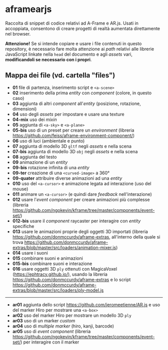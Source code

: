 # aframearjs
Raccolta di snippet di codice relativi ad A-Frame e AR.js. Usati in accoppiata, consentono di creare progetti di realtà aumentata direttamente nel browser.

**Attenzione!** Se si intende copiare e usare i file contenuti in questo repository, è necessario fare molta attenzione ai _path_ relativi alle librerie JavaScript linkate nella `head` del documento e agli _assets_ vari, **modificandoli se necessario con i propri**.

## Mappa dei file (vd. cartella "files")
- **01** file di partenza, inserimento script e `<a-scene>`
- **02** inserimento della prima _entity_ con _component_ (colore, in questo caso)
- **03** aggiunta di altri _component_ all'_entity_ (posizione, rotazione, dimensioni)
- **04** uso degli _assets_ per impostare e usare una texture
- **04-mix** uso dei _mixin_
- **05** aggiunta di `<a-sky>` e `<a-plane>`
- **05-bis** uso di un preset per creare un _environment_ (libreria https://github.com/feiss/aframe-environment-component/)
- **06** uso di luci (ambientale e punto)
- **07** aggiunta di modello 3D `gltf` negli _assets_ e nella scena
- **07-bis** aggiunta di modello 3D `obj` negli _assets_ e nella scena
- **08** aggiunta del testo
- **09** animazione di un _entity_
- **09-bis** rotazione infinita di una _entity_
- **09-ter** creazione di una `<curved-image>` a 360°
- **09-quater** attribuire diverse animazioni ad una _entity_
- **010** uso del `<a-cursor>` e animazione legata ad interazione (uso del mouse)
- **011** animare un `<a-cursor>` (e quindi dare _feedback_ nell'interazione)
- **012** usare l'_event component_ per creare animazioni più complesse (libreria https://github.com/ngokevin/kframe/tree/master/components/event-set/)
- **012-bis** usare il _component_ raycaster per interagire con _entity_ specifiche
- **013** usare le animazioni proprie degli oggetti 3D importati (libreria https://github.com/donmccurdy/aframe-extras, all'interno della quale si trova https://github.com/donmccurdy/aframe-extras/blob/master/src/loaders/animation-mixer.js)
- **014** usare i suoni
- **015** combinare suoni e animazioni
- **015-bis** combinare suoni e interazione
- **016** usare oggetti 3D `ply` ottenuti con MagicaVoxel (https://ephtracy.github.io/), usando la libreria https://github.com/donmccurdy/aframe-extras e lo script https://github.com/donmccurdy/aframe-extras/blob/master/src/loaders/ply-model.js
---
- **ar01** aggiunta dello script https://github.com/jeromeetienne/AR.js e uso del marker Hiro per mostrare una `<a-box>`
- **ar02** uso del marker Hiro per mostrare un modello 3D `ply`
- **ar03** uso di un marker _custom_
- **ar04** uso di _multiple marker_ (hiro, kanji, barcode)
- **ar05** uso di _event component_ (libreria https://github.com/ngokevin/kframe/tree/master/components/event-set/) per interagire con il marker
